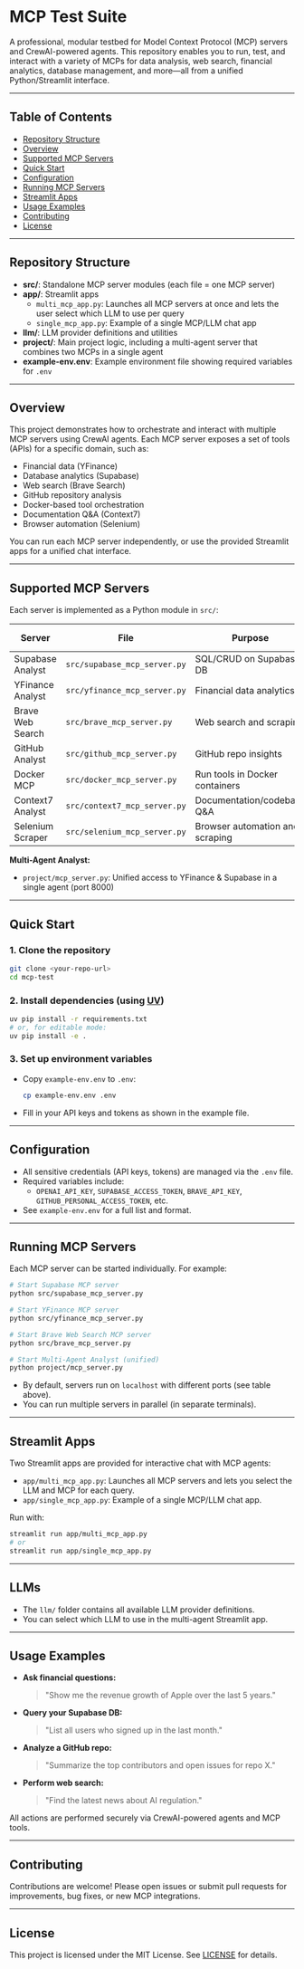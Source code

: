 # MCP Test Suite

A professional, modular testbed for Model Context Protocol (MCP) servers and CrewAI-powered agents. This repository enables you to run, test, and interact with a variety of MCPs for data analysis, web search, financial analytics, database management, and more—all from a unified Python/Streamlit interface.

---

## Table of Contents
- [Repository Structure](#repository-structure)
- [Overview](#overview)
- [Supported MCP Servers](#supported-mcp-servers)
- [Quick Start](#quick-start)
- [Configuration](#configuration)
- [Running MCP Servers](#running-mcp-servers)
- [Streamlit Apps](#streamlit-apps)
- [Usage Examples](#usage-examples)
- [Contributing](#contributing)
- [License](#license)

---

## Repository Structure

- **src/**: Standalone MCP server modules (each file = one MCP server)
- **app/**: Streamlit apps
  - `multi_mcp_app.py`: Launches all MCP servers at once and lets the user select which LLM to use per query
  - `single_mcp_app.py`: Example of a single MCP/LLM chat app
- **llm/**: LLM provider definitions and utilities
- **project/**: Main project logic, including a multi-agent server that combines two MCPs in a single agent
- **example-env.env**: Example environment file showing required variables for `.env`

---

## Overview
This project demonstrates how to orchestrate and interact with multiple MCP servers using CrewAI agents. Each MCP server exposes a set of tools (APIs) for a specific domain, such as:
- Financial data (YFinance)
- Database analytics (Supabase)
- Web search (Brave Search)
- GitHub repository analysis
- Docker-based tool orchestration
- Documentation Q&A (Context7)
- Browser automation (Selenium)

You can run each MCP server independently, or use the provided Streamlit apps for a unified chat interface.

---

## Supported MCP Servers
Each server is implemented as a Python module in `src/`:

| Server                | File                          | Purpose                                      | Default Port |
|-----------------------|-------------------------------|----------------------------------------------|--------------|
| Supabase Analyst      | `src/supabase_mcp_server.py`  | SQL/CRUD on Supabase DB                      | 8000         |
| YFinance Analyst      | `src/yfinance_mcp_server.py`  | Financial data analytics                     | 8005         |
| Brave Web Search      | `src/brave_mcp_server.py`     | Web search and scraping                      | 8003         |
| GitHub Analyst        | `src/github_mcp_server.py`    | GitHub repo insights                         | 8001         |
| Docker MCP            | `src/docker_mcp_server.py`    | Run tools in Docker containers               | 8002         |
| Context7 Analyst      | `src/context7_mcp_server.py`  | Documentation/codebase Q&A                   | 8004         |
| Selenium Scraper      | `src/selenium_mcp_server.py`  | Browser automation and scraping              | 8003         |

**Multi-Agent Analyst:**
- `project/mcp_server.py`: Unified access to YFinance & Supabase in a single agent (port 8000)

---

## Quick Start

### 1. Clone the repository
```sh
git clone <your-repo-url>
cd mcp-test
```

### 2. Install dependencies (using [UV](https://github.com/astral-sh/uv))
```sh
uv pip install -r requirements.txt
# or, for editable mode:
uv pip install -e .
```

### 3. Set up environment variables
- Copy `example-env.env` to `.env`:
  ```sh
  cp example-env.env .env
  ```
- Fill in your API keys and tokens as shown in the example file.

---

## Configuration

- All sensitive credentials (API keys, tokens) are managed via the `.env` file.
- Required variables include:
  - `OPENAI_API_KEY`, `SUPABASE_ACCESS_TOKEN`, `BRAVE_API_KEY`, `GITHUB_PERSONAL_ACCESS_TOKEN`, etc.
- See `example-env.env` for a full list and format.

---

## Running MCP Servers

Each MCP server can be started individually. For example:

```sh
# Start Supabase MCP server
python src/supabase_mcp_server.py

# Start YFinance MCP server
python src/yfinance_mcp_server.py

# Start Brave Web Search MCP server
python src/brave_mcp_server.py

# Start Multi-Agent Analyst (unified)
python project/mcp_server.py
```

- By default, servers run on `localhost` with different ports (see table above).
- You can run multiple servers in parallel (in separate terminals).

---

## Streamlit Apps

Two Streamlit apps are provided for interactive chat with MCP agents:

- `app/multi_mcp_app.py`: Launches all MCP servers and lets you select the LLM and MCP for each query.
- `app/single_mcp_app.py`: Example of a single MCP/LLM chat app.

Run with:
```sh
streamlit run app/multi_mcp_app.py
# or
streamlit run app/single_mcp_app.py
```

---

## LLMs

- The `llm/` folder contains all available LLM provider definitions.
- You can select which LLM to use in the multi-agent Streamlit app.

---

## Usage Examples

- **Ask financial questions:**
  > "Show me the revenue growth of Apple over the last 5 years."
- **Query your Supabase DB:**
  > "List all users who signed up in the last month."
- **Analyze a GitHub repo:**
  > "Summarize the top contributors and open issues for repo X."
- **Perform web search:**
  > "Find the latest news about AI regulation."

All actions are performed securely via CrewAI-powered agents and MCP tools.

---

## Contributing

Contributions are welcome! Please open issues or submit pull requests for improvements, bug fixes, or new MCP integrations.

---

## License

This project is licensed under the MIT License. See [LICENSE](LICENSE) for details.
